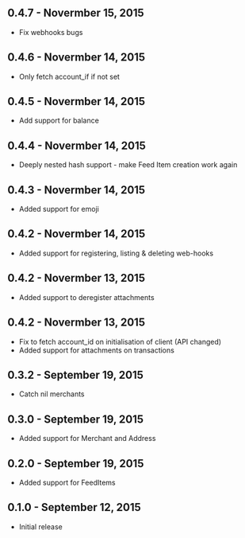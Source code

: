 ## 0.4.7 - Novermber 15, 2015

- Fix webhooks bugs


## 0.4.6 - Novermber 14, 2015

- Only fetch account_if if not set


## 0.4.5 - Novermber 14, 2015

- Add support for balance


## 0.4.4 - Novermber 14, 2015

- Deeply nested hash support - make Feed Item creation work again


## 0.4.3 - Novermber 14, 2015

- Added support for emoji


## 0.4.2 - Novermber 14, 2015

- Added support for registering, listing & deleting web-hooks


## 0.4.2 - Novermber 13, 2015

- Added support to deregister attachments

## 0.4.2 - Novermber 13, 2015

- Fix to fetch account_id on initialisation of client (API changed)
- Added support for attachments on transactions

## 0.3.2 - September 19, 2015

- Catch nil merchants


## 0.3.0 - September 19, 2015

- Added support for Merchant and Address


## 0.2.0 - September 19, 2015

- Added support for FeedItems


## 0.1.0 - September 12, 2015

- Initial release

